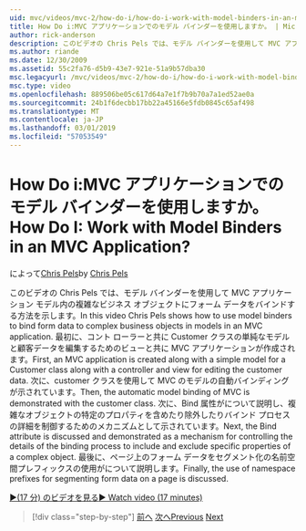 ```yaml
---
uid: mvc/videos/mvc-2/how-do-i/how-do-i-work-with-model-binders-in-an-mvc-application
title: How Do i:MVC アプリケーションでのモデル バインダーを使用しますか。 | Microsoft Docs
author: rick-anderson
description: このビデオの Chris Pels では、モデル バインダーを使用して MVC アプリケーション モデル内の複雑なビジネス オブジェクトにフォーム データをバインドする方法を示します。 最初に、MVC、applicat.
ms.author: riande
ms.date: 12/30/2009
ms.assetid: 55c2fa76-d5b9-43e7-921e-51a9b57dba30
msc.legacyurl: /mvc/videos/mvc-2/how-do-i/how-do-i-work-with-model-binders-in-an-mvc-application
msc.type: video
ms.openlocfilehash: 889506be05c617d64a7e1f7b9b70a7a1ed52ae0a
ms.sourcegitcommit: 24b1f6decbb17bb22a45166e5fdb0845c65af498
ms.translationtype: MT
ms.contentlocale: ja-JP
ms.lasthandoff: 03/01/2019
ms.locfileid: "57053549"
---
```

<a name="how-do-i-work-with-model-binders-in-an-mvc-application"></a><span data-ttu-id="358ea-105">How Do i:MVC アプリケーションでのモデル バインダーを使用しますか。</span><span class="sxs-lookup"><span data-stu-id="358ea-105">How Do I: Work with Model Binders in an MVC Application?</span></span>
====================
<span data-ttu-id="358ea-106">によって[Chris Pels](https://twitter.com/chrispels)</span><span class="sxs-lookup"><span data-stu-id="358ea-106">by [Chris Pels](https://twitter.com/chrispels)</span></span>

<span data-ttu-id="358ea-107">このビデオの Chris Pels では、モデル バインダーを使用して MVC アプリケーション モデル内の複雑なビジネス オブジェクトにフォーム データをバインドする方法を示します。</span><span class="sxs-lookup"><span data-stu-id="358ea-107">In this video Chris Pels shows how to use model binders to bind form data to complex business objects in models in an MVC application.</span></span> <span data-ttu-id="358ea-108">最初に、コント ローラーと共に Customer クラスの単純なモデルと顧客データを編集するためのビューと共に MVC アプリケーションが作成されます。</span><span class="sxs-lookup"><span data-stu-id="358ea-108">First, an MVC application is created along with a simple model for a Customer class along with a controller and view for editing the customer data.</span></span> <span data-ttu-id="358ea-109">次に、customer クラスを使用して MVC のモデルの自動バインディングが示されています。</span><span class="sxs-lookup"><span data-stu-id="358ea-109">Then, the automatic model binding of MVC is demonstrated with the customer class.</span></span> <span data-ttu-id="358ea-110">次に、Bind 属性がについて説明し、複雑なオブジェクトの特定のプロパティを含めたり除外したりバインド プロセスの詳細を制御するためのメカニズムとして示されています。</span><span class="sxs-lookup"><span data-stu-id="358ea-110">Next, the Bind attribute is discussed and demonstrated as a mechanism for controlling the details of the binding process to include and exclude specific properties of a complex object.</span></span> <span data-ttu-id="358ea-111">最後に、ページ上のフォーム データをセグメント化の名前空間プレフィックスの使用がについて説明します。</span><span class="sxs-lookup"><span data-stu-id="358ea-111">Finally, the use of namespace prefixes for segmenting form data on a page is discussed.</span></span>

[<span data-ttu-id="358ea-112">&#9654;(17 分) のビデオを見る</span><span class="sxs-lookup"><span data-stu-id="358ea-112">&#9654; Watch video (17 minutes)</span></span>](https://channel9.msdn.com/Blogs/ASP-NET-Site-Videos/how-do-i-work-with-model-binders-in-an-mvc-application)

> [!div class="step-by-step"]
> <span data-ttu-id="358ea-113">[前へ](how-do-i-create-a-custom-html-helper-for-an-mvc-application.md)
> [次へ](how-do-i-use-httpverbs-attributes-in-an-mvc-application.md)</span><span class="sxs-lookup"><span data-stu-id="358ea-113">[Previous](how-do-i-create-a-custom-html-helper-for-an-mvc-application.md)
[Next](how-do-i-use-httpverbs-attributes-in-an-mvc-application.md)</span></span>
